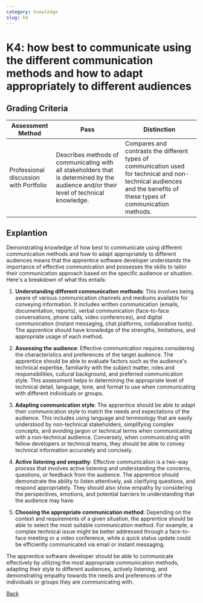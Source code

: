 ```yaml
---
category: knowledge
slug: k4
---
```


# K4: how best to communicate using the different communication methods and how to adapt appropriately to different audiences

## Grading Criteria

| Assessment Method                      | Pass                                                                                                                                   | Distinction                                                                                                                                                          |
| -------------------------------------- | -------------------------------------------------------------------------------------------------------------------------------------- | -------------------------------------------------------------------------------------------------------------------------------------------------------------------- |
| Professional discussion with Portfolio | Describes methods of communicating with all stakeholders that is determined by the audience and/or their level of technical knowledge. | Compares and contrasts the different types of communication used for technical and non-technical audiences and the benefits of these types of communication methods. |

## Explantion

Demonstrating knowledge of how best to communicate using different communication methods and how to adapt appropriately to different audiences means that the apprentice software developer understands the importance of effective communication and possesses the skills to tailor their communication approach based on the specific audience or situation. Here's a breakdown of what this entails:

1. **Understanding different communication methods**: This involves being aware of various communication channels and mediums available for conveying information. It includes written communication (emails, documentation, reports), verbal communication (face-to-face conversations, phone calls, video conferences), and digital communication (instant messaging, chat platforms, collaborative tools). The apprentice should have knowledge of the strengths, limitations, and appropriate usage of each method.

2. **Assessing the audience**: Effective communication requires considering the characteristics and preferences of the target audience. The apprentice should be able to evaluate factors such as the audience's technical expertise, familiarity with the subject matter, roles and responsibilities, cultural background, and preferred communication style. This assessment helps in determining the appropriate level of technical detail, language, tone, and format to use when communicating with different individuals or groups.

3. **Adapting communication style**: The apprentice should be able to adapt their communication style to match the needs and expectations of the audience. This includes using language and terminology that are easily understood by non-technical stakeholders, simplifying complex concepts, and avoiding jargon or technical terms when communicating with a non-technical audience. Conversely, when communicating with fellow developers or technical teams, they should be able to convey technical information accurately and concisely.

4. **Active listening and empathy**: Effective communication is a two-way process that involves active listening and understanding the concerns, questions, or feedback from the audience. The apprentice should demonstrate the ability to listen attentively, ask clarifying questions, and respond appropriately. They should also show empathy by considering the perspectives, emotions, and potential barriers to understanding that the audience may have.

5. **Choosing the appropriate communication method**: Depending on the context and requirements of a given situation, the apprentice should be able to select the most suitable communication method. For example, a complex technical issue might be better addressed through a face-to-face meeting or a video conference, while a quick status update could be efficiently communicated via email or instant messaging.

The apprentice software developer should be able to communicate effectively by utilizing the most appropriate communication methods, adapting their style to different audiences, actively listening, and demonstrating empathy towards the needs and preferences of the individuals or groups they are communicating with.

[Back](../README.md)
